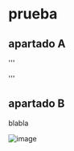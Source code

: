 # prueba

## apartado A

'''
  <html>
    <head>
    </head>
  </html>
'''

## apartado B
blabla

![image](https://user-images.githubusercontent.com/113515522/190136119-a22ad1b1-80d0-4ee6-914e-dd5c76e36658.png)

